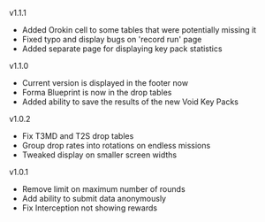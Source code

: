 v1.1.1

- Added Orokin cell to some tables that were potentially missing it
- Fixed typo and display bugs on 'record run' page
- Added separate page for displaying key pack statistics

v1.1.0

- Current version is displayed in the footer now
- Forma Blueprint is now in the drop tables
- Added ability to save the results of the new Void Key Packs

v1.0.2

- Fix T3MD and T2S drop tables
- Group drop rates into rotations on endless missions
- Tweaked display on smaller screen widths

v1.0.1

- Remove limit on maximum number of rounds
- Add ability to submit data anonymously
- Fix Interception not showing rewards